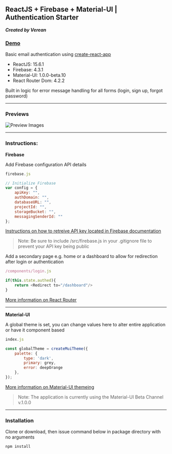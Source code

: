## ReactJS + Firebase + Material-UI | Authentication Starter

***Created by Verean***

### [Demo](https://verean.github.io/authdemo/) ###

Basic email authentication using [create-react-app](https://github.com/facebookincubator/create-react-app)

* ReactJS: 15.6.1
* Firebase: 4.3.1
* Material-UI: 1.0.0-beta.10
* React Router Dom: 4.2.2

Built in logic for error message handling for all forms (login, sign up, forgot password)

---

### Previews

![Preview Images](https://i.imgur.com/kixtz22.png)

---

### Instructions:



**Firebase**

Add Firebase configuration API details


```javascript
firebase.js

// Initialize Firebase
var config = {
    apiKey: "",
    authDomain: "",
    databaseURL: "",
    projectId: "",
    storageBucket: "",
    messagingSenderId: ""
};
```
[Instructions on how to retreive API key located in Firebase documentation](https://firebase.google.com/docs/storage/web/start)

> Note: Be sure to include /src/firebase.js in your .gitignore file to prevent your API key being public

Add a secondary page e.g. home or a dashboard to allow for redirection after login or authentication 

```javascript
/components/login.js

if(this.state.authed){
	return <Redirect to="/dashboard"/>
}
```
[More information on React Router ](https://reacttraining.com/react-router/web/guides/philosophy)

---

**Material-UI**

A global theme is set, you can change values here to alter entire application or have it component based

```javascript
index.js

const globalTheme = createMuiTheme({
	palette: {
        type: 'dark',
        primary: grey,
        error: deepOrange
	},
});
```
[More information on Material-UI themeing ](https://material-ui-1dab0.firebaseapp.com/customization/themes/)

> Note: The application is currently using the Material-UI Beta Channel v.1.0.0

---

### Installation



Clone or download, then issue command below in package directory with no arguments

 	npm install
    
